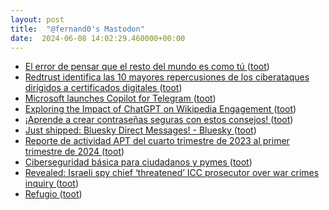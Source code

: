 ```yaml
---
layout: post
title:  "@fernand0's Mastodon"
date:  2024-06-08 14:02:29.460000+00:00
---
```

*  [El error de pensar que el resto del mundo es como tú ](https://www.elespanol.com/invertia/opinion/20240529/error-pensar-resto-mundo/858794120_13.htm) ([toot](https://mastodon.social/@fernand0/112581368182183218))
*  [Redtrust identifica las 10 mayores repercusiones de los ciberataques dirigidos a certificados digitales ](https://www.laecuaciondigital.com/tecnologias/redtrust-identifica-las-10-mayores-repercusiones-de-los-ciberataques-dirigidos-a-certificados-digitales) ([toot](https://mastodon.social/@fernand0/112581217846654471))
*  [Microsoft launches Copilot for Telegram ](https://www.theverge.com/2024/5/28/24166451/telegram-copilot-microsoft-ai-chatbo) ([toot](https://mastodon.social/@fernand0/112581006859600574))
*  [Exploring the Impact of ChatGPT on Wikipedia Engagement ](https://www.arxiv.org/abs/2405.1020) ([toot](https://mastodon.social/@fernand0/112580696617888766))
*  [¡Aprende a crear contraseñas seguras con estos consejos! ](https://www.correos.es/es/es/actualidad/2024/iaprende-a-crear-contrasenas-seguras-con-estos-consejos) ([toot](https://mastodon.social/@fernand0/112580586559545428))
*  [Just shipped: Bluesky Direct Messages! - Bluesky ](https://bsky.social/about/blog/05-22-2024-direct-message) ([toot](https://mastodon.social/@fernand0/112580308431558001))
*  [Reporte de actividad APT del cuarto trimestre de 2023 al primer trimestre de 2024 ](https://www.welivesecurity.com/es/informes/reporte-actividad-apt-cuarto-trimestre-2023-primer-trimestre-2024) ([toot](https://mastodon.social/@fernand0/112579996673322659))
*  [Ciberseguridad básica para ciudadanos y pymes ](https://www.unizar.es/actualidad/vernoticia_ng.php?id=8334) ([toot](https://mastodon.social/@fernand0/112579817962358694))
*  [Revealed: Israeli spy chief ‘threatened’ ICC prosecutor over war crimes inquiry ](https://www.theguardian.com/world/article/2024/may/28/israeli-spy-chief-icc-prosecutor-war-crimes-inquiry?CMP=Share_iOSApp_Othe) ([toot](https://mastodon.social/@fernand0/112578491614739202))
*  [Refugio ](https://www.flickr.com/photos/fernand0/53763594811) ([toot](https://mastodon.social/@fernand0/112576557835222631))
